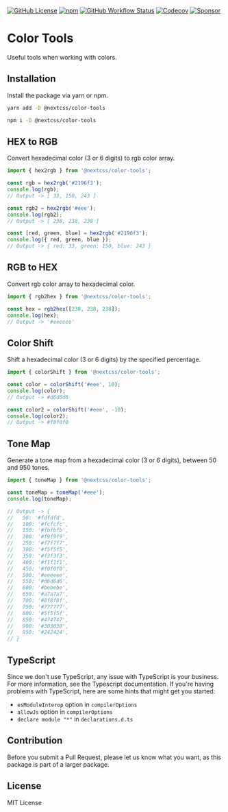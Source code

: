[![GitHub License](https://img.shields.io/github/license/nextcss/color-tools?style=flat-square)](https://github.com/nextcss/color-tools/blob/main/LICENSE)
[![npm](https://img.shields.io/npm/v/@nextcss/color-tools?style=flat-square)](https://www.npmjs.com/package/@nextcss/color-tools)
[![GitHub Workflow Status](https://img.shields.io/github/workflow/status/nextcss/color-tools/Test%20build)](https://github.com/nextcss/color-tools/actions/workflows/node.js.yml)
[![Codecov](https://img.shields.io/codecov/c/github/nextcss/color-tools?style=flat-square)](https://app.codecov.io/github/nextcss/color-tools)
[![Sponsor](https://img.shields.io/static/v1?label=sponsor&message=❤&color=ff69b4)](https://github.com/sponsors/toviszsolt)

# Color Tools

Useful tools when working with colors.

## Installation

Install the package via yarn or npm.

```bash
yarn add -D @nextcss/color-tools
```

```bash
npm i -D @nextcss/color-tools
```

## HEX to RGB

Convert hexadecimal color (3 or 6 digits) to rgb color array.

```js
import { hex2rgb } from '@nextcss/color-tools';

const rgb = hex2rgb('#2196f3');
console.log(rgb);
// Output -> [ 33, 150, 243 ]

const rgb2 = hex2rgb('#eee');
console.log(rgb2);
// Output -> [ 238, 238, 238 ]

const [red, green, blue] = hex2rgb('#2196f3');
console.log({ red, green, blue });
// Output -> { red: 33, green: 150, blue: 243 }
```

## RGB to HEX

Convert rgb color array to hexadecimal color.

```js
import { rgb2hex } from '@nextcss/color-tools';

const hex = rgb2hex([238, 238, 238]);
console.log(hex);
// Output -> '#eeeeee'
```

## Color Shift

Shift a hexadecimal color (3 or 6 digits) by the specified percentage.

```js
import { colorShift } from '@nextcss/color-tools';

const color = colorShift('#eee', 10);
console.log(color);
// Output -> #d6d6d6

const color2 = colorShift('#eee', -10);
console.log(color2);
// Output -> #f0f0f0
```

## Tone Map

Generate a tone map from a hexadecimal color (3 or 6 digits), between 50 and 950 tones.

```js
import { toneMap } from '@nextcss/color-tools';

const toneMap = toneMap('#eee');
console.log(toneMap);

// Output -> {
//   50: '#fdfdfd',
//   100: '#fcfcfc',
//   150: '#fbfbfb',
//   200: '#f9f9f9',
//   250: '#f7f7f7',
//   300: '#f5f5f5',
//   350: '#f3f3f3',
//   400: '#f1f1f1',
//   450: '#f0f0f0',
//   500: '#eeeeee',
//   550: '#d6d6d6',
//   600: '#bebebe',
//   650: '#a7a7a7',
//   700: '#8f8f8f',
//   750: '#777777',
//   800: '#5f5f5f',
//   850: '#474747',
//   900: '#303030',
//   950: '#242424',
// }
```

## TypeScript

Since we don't use TypeScript, any issue with TypeScript is your business. For more information, see
the Typescript documentation. If you're having problems with TypeScript, here are some hints that
might get you started:

- `esModuleInterop` option in `compilerOptions`
- `allowJs` option in `compilerOptions`
- `declare module "*"` in `declarations.d.ts`

## Contribution

Before you submit a Pull Request, please let us know what you want, as this package is part of a
larger package.

## License

MIT License
